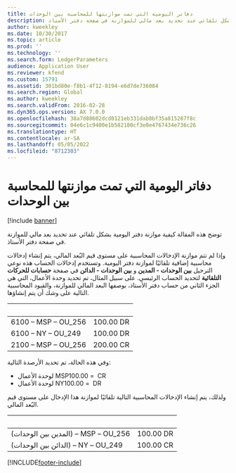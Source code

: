 ```yaml
---
title: دفاتر اليومية التي تمت موازنتها للمحاسبة بين الوحدات
description: توضح هذه المقالة كيفية موازنة دفتر اليومية بشكل تلقائي عند تحديد بعد مالي للموازنة في صفحة دفتر الأستاذ.
author: kweekley
ms.date: 10/30/2017
ms.topic: article
ms.prod: ''
ms.technology: ''
ms.search.form: LedgerParameters
audience: Application User
ms.reviewer: kfend
ms.custom: 15791
ms.assetid: 301bd80e-f8b1-4f12-8194-e6d7de736084
ms.search.region: Global
ms.author: kweekley
ms.search.validFrom: 2016-02-28
ms.dyn365.ops.version: AX 7.0.0
ms.openlocfilehash: 38a7d88602dcd0121eb331dab8bf35a815287f8c
ms.sourcegitcommit: 04e6c1c9400e1b582180cf3e0e4767434e736c26
ms.translationtype: HT
ms.contentlocale: ar-SA
ms.lasthandoff: 05/05/2022
ms.locfileid: "8712303"
---
```

# <a name="balanced-journals-for-interunit-accounting"></a>دفاتر اليومية التي تمت موازنتها للمحاسبة بين الوحدات

[!include [banner](../includes/banner.md)]

توضح هذه المقالة كيفية موازنة دفتر اليومية بشكل تلقائي عند تحديد بعد مالي للموازنة في صفحة دفتر الأستاذ. 

وإذا لم تتم موازنة الإدخالات المحاسبية على مستوى قيم البُعد المالي، يتم إنشاء إدخالات محاسبية إضافية تلقائيًا لموازنة دفتر اليومية. وتستخدم إدخالات الحساب هذه نوعي الترحيل **بين الوحدات - المدين** و **بين الوحدات - الدائن** في صفحة **حسابات للحركات التلقائية** لتحديد الحساب الرئيسي. على سبيل المثال، تم تحديد وحدة الأعمال، التي هي الجزء الثاني من حساب دفتر الأستاذ، بوصفها البعد المالي للموازنة، والقيود المحاسبية التالية على وشك أن يتم إنشاؤها.

| &nbsp;               | &nbsp;    |
|----------------------|-----------|
| 6100 – MSP – OU\_256 | 100.00 DR |
| 6100 – NY – OU\_249  | 100.00 DR |
| 2100 – MSP – OU\_256 | 200.00 CR |

وفي هذه الحالة، تم تحديد الأرصدة التالية:

-   لوحدة الأعمال MSP‏ = 100.00 CR
-   لوحدة الأعمال NY‏ = 100.00 DR

ولذلك، يتم إنشاء الإدخالات المحاسبية التالية تلقائيًا لموازنة هذا الإدخال على مستوى قيم البُعد المالي.

| &nbsp;                            | &nbsp;    |
|-----------------------------------|-----------|
| (المدين بين الوحدات) – MSP‏ – OU\_256 | 100.00 DR |
| (الدائن بين الوحدات) – NY‏ – OU\_249 | 100.00 CR |







[!INCLUDE[footer-include](../../includes/footer-banner.md)]
